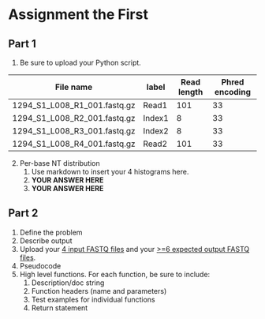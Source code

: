 # Assignment the First

## Part 1
1. Be sure to upload your Python script.

| File name | label | Read length | Phred encoding |
|---|---|---|---|
| 1294_S1_L008_R1_001.fastq.gz | Read1 | 101 | 33 |
| 1294_S1_L008_R2_001.fastq.gz | Index1 | 8 | 33 |
| 1294_S1_L008_R3_001.fastq.gz | Index2 | 8 | 33 |
| 1294_S1_L008_R4_001.fastq.gz | Read2 | 101 | 33 |

2. Per-base NT distribution
    1. Use markdown to insert your 4 histograms here.
    2. **YOUR ANSWER HERE**
    3. **YOUR ANSWER HERE**
    
## Part 2
1. Define the problem
2. Describe output
3. Upload your [4 input FASTQ files](../TEST-input_FASTQ) and your [>=6 expected output FASTQ files](../TEST-output_FASTQ).
4. Pseudocode
5. High level functions. For each function, be sure to include:
    1. Description/doc string
    2. Function headers (name and parameters)
    3. Test examples for individual functions
    4. Return statement
